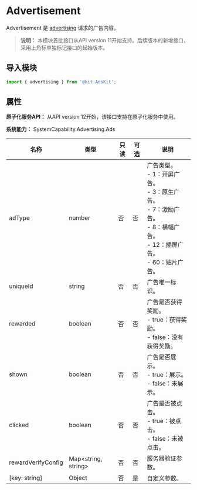 # Advertisement

Advertisement 是 [advertising](js-apis-advertising.md#advertisement) 请求的广告内容。

> **说明：**
> 本模块首批接口从API version 11开始支持。后续版本的新增接口，采用上角标单独标记接口的起始版本。

## 导入模块

```ts
import { advertising } from '@kit.AdsKit';
```

## 属性

**原子化服务API：** 从API version 12开始，该接口支持在原子化服务中使用。

**系统能力：** SystemCapability.Advertising.Ads

| 名称               | 类型                      | 只读 | 可选 | 说明                                                                                                                    |
|--------------------|---------------------------|-----|-----|-----------------------------------------------------------------------------------------------------------------------|
| adType             | number                    | 否   | 否   | 广告类型。<br/>- 1：开屏广告。<br/>- 3：原生广告。<br/>- 7：激励广告。<br/>- 8：横幅广告。<br/>- 12：插屏广告。<br/>- 60：贴片广告。 |
| uniqueId           | string                    | 否   | 否   | 广告唯一标识。                                                                                                           |
| rewarded           | boolean                   | 否   | 否   | 广告是否获得奖励。<br/>- true：获得奖励。<br/>- false：没有获得奖励。                                                        |
| shown              | boolean                   | 否   | 否   | 广告是否展示。<br/>- true：展示。<br/>- false：未展示。                                                                      |
| clicked            | boolean                   | 否   | 否   | 广告是否被点击。<br/>- true：被点击。<br/>- false：未被点击。                                                                |
| rewardVerifyConfig | Map&lt;string, string&gt; | 否   | 否   | 服务器验证参数。                                                                                                         |
| [key: string]      | Object                    | 否   | 是   | 自定义参数。                                                                                                             |